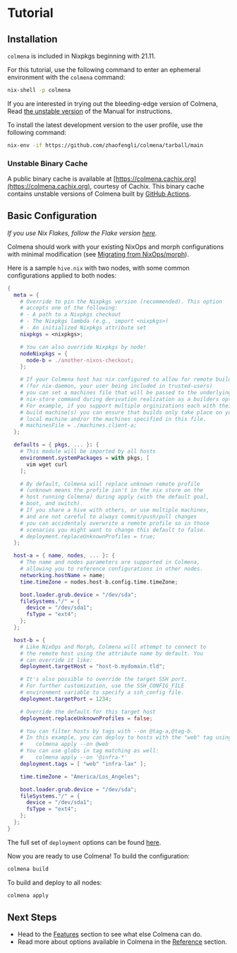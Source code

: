 # Tutorial

## Installation

<!-- STABLE_BEGIN -->

`colmena` is included in Nixpkgs beginning with 21.11.

For this tutorial, use the following command to enter an ephemeral environment with the `colmena` command:

```bash
nix-shell -p colmena
```

If you are interested in trying out the bleeding-edge version of Colmena, Read [the unstable version](https://zhaofengli.github.io/colmena/unstable) of the Manual for instructions.
<!-- STABLE_END -->

<!-- UNSTABLE_BEGIN -->
<!-- To install the latest stable version, read [the corresponding Manual](https://zhaofengli.github.io/colmena/stable) for instructions. -->

To install the latest development version to the user profile, use the following command:

```bash
nix-env -if https://github.com/zhaofengli/colmena/tarball/main
```

### Unstable Binary Cache

A public binary cache is available at [https://colmena.cachix.org](https://colmena.cachix.org), courtesy of Cachix.
This binary cache contains unstable versions of Colmena built by [GitHub Actions](https://github.com/zhaofengli/colmena/actions).
<!-- UNSTABLE_END -->

## Basic Configuration

*If you use Nix Flakes, follow the Flake version [here](flakes.md).*

Colmena should work with your existing NixOps and morph configurations with minimal modification (see [Migrating from NixOps/morph](migration.md)).

Here is a sample `hive.nix` with two nodes, with some common configurations applied to both nodes:

```nix
{
  meta = {
    # Override to pin the Nixpkgs version (recommended). This option
    # accepts one of the following:
    # - A path to a Nixpkgs checkout
    # - The Nixpkgs lambda (e.g., import <nixpkgs>)
    # - An initialized Nixpkgs attribute set
    nixpkgs = <nixpkgs>;

    # You can also override Nixpkgs by node!
    nodeNixpkgs = {
      node-b = ./another-nixos-checkout;
    };

    # If your Colmena host has nix configured to allow for remote builds
    # (for nix-daemon, your user being included in trusted-users)
    # you can set a machines file that will be passed to the underlying
    # nix-store command during derivation realization as a builders option.
    # For example, if you support multiple orginizations each with their own
    # build machine(s) you can ensure that builds only take place on your
    # local machine and/or the machines specified in this file.
    # machinesFile = ./machines.client-a;
  };

  defaults = { pkgs, ... }: {
    # This module will be imported by all hosts
    environment.systemPackages = with pkgs; [
      vim wget curl
    ];

    # By default, Colmena will replace unknown remote profile
    # (unknown means the profile isn't in the nix store on the
    # host running Colmena) during apply (with the default goal,
    # boot, and switch).
    # If you share a hive with others, or use multiple machines,
    # and are not careful to always commit/push/pull changes
    # you can accidentaly overwrite a remote profile so in those
    # scenarios you might want to change this default to false.
    # deployment.replaceUnknownProfiles = true;
  };

  host-a = { name, nodes, ... }: {
    # The name and nodes parameters are supported in Colmena,
    # allowing you to reference configurations in other nodes.
    networking.hostName = name;
    time.timeZone = nodes.host-b.config.time.timeZone;

    boot.loader.grub.device = "/dev/sda";
    fileSystems."/" = {
      device = "/dev/sda1";
      fsType = "ext4";
    };
  };

  host-b = {
    # Like NixOps and Morph, Colmena will attempt to connect to
    # the remote host using the attribute name by default. You
    # can override it like:
    deployment.targetHost = "host-b.mydomain.tld";

    # It's also possible to override the target SSH port.
    # For further customization, use the SSH_CONFIG_FILE
    # environment variable to specify a ssh_config file.
    deployment.targetPort = 1234;

    # Override the default for this target host
    deployment.replaceUnknownProfiles = false;

    # You can filter hosts by tags with --on @tag-a,@tag-b.
    # In this example, you can deploy to hosts with the "web" tag using:
    #    colmena apply --on @web
    # You can use globs in tag matching as well:
    #    colmena apply --on '@infra-*'
    deployment.tags = [ "web" "infra-lax" ];

    time.timeZone = "America/Los_Angeles";

    boot.loader.grub.device = "/dev/sda";
    fileSystems."/" = {
      device = "/dev/sda1";
      fsType = "ext4";
    };
  };
}
```

The full set of `deployment` options can be found [here](../reference/deployment.md).

Now you are ready to use Colmena! To build the configuration:

```bash
colmena build
```

To build and deploy to all nodes:

```bash
colmena apply
```

## Next Steps

- Head to the [Features](../features/index.md) section to see what else Colmena can do.
- Read more about options available in Colmena in the [Reference](../reference/index.md) section.

